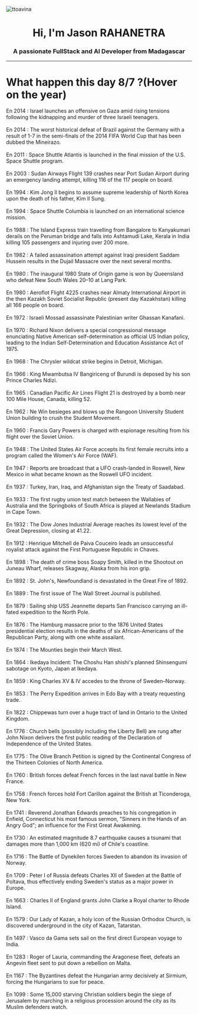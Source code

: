 
<p align="left"> <img src="https://komarev.com/ghpvc/?username=ttoavina&label=Profile%20views&color=0e75b6&style=flat" alt="ttoavina" /> </p>
<h1 align="center">Hi, I'm Jason RAHANETRA</h1>
<h3 align="center">A passionate FullStack and AI Developer from Madagascar</h3>
    
<hr/>
<h1> What happen this day 8/7 ?(Hover on the year)</h1>

En 2014 : Israel launches an offensive on Gaza amid rising tensions following the kidnapping and murder of three Israeli teenagers.
<br/><br/>
En 2014 : The worst historical defeat of Brazil against the Germany with a result of 1-7 in the semi-finals of the 2014 FIFA World Cup that has been dubbed the Mineirazo.
<br/><br/>
En 2011 : Space Shuttle Atlantis is launched in the final mission of the U.S. Space Shuttle program.
<br/><br/>
En 2003 : Sudan Airways Flight 139 crashes near Port Sudan Airport during an emergency landing attempt, killing 116 of the 117 people on board.
<br/><br/>
En 1994 : Kim Jong Il begins to assume supreme leadership of North Korea upon the death of his father, Kim Il Sung.
<br/><br/>
En 1994 : Space Shuttle Columbia is launched on an international science mission.
<br/><br/>
En 1988 : The Island Express train travelling from Bangalore to Kanyakumari derails on the Peruman bridge and falls into Ashtamudi Lake, Kerala in India killing 105 passengers and injuring over 200 more.
<br/><br/>
En 1982 : A failed assassination attempt against Iraqi president Saddam Hussein results in the Dujail Massacre over the next several months.
<br/><br/>
En 1980 : The inaugural 1980 State of Origin game is won by Queensland who defeat New South Wales 20–10 at Lang Park.
<br/><br/>
En 1980 : Aeroflot Flight 4225 crashes near Almaty International Airport in the then Kazakh Soviet Socialist Republic (present day Kazakhstan) killing all 166 people on board.
<br/><br/>
En 1972 : Israeli Mossad assassinate Palestinian writer Ghassan Kanafani.
<br/><br/>
En 1970 : Richard Nixon delivers a special congressional message enunciating Native American self-determination as official US Indian policy, leading to the Indian Self-Determination and Education Assistance Act of 1975.
<br/><br/>
En 1968 : The Chrysler wildcat strike begins in Detroit, Michigan.
<br/><br/>
En 1966 : King Mwambutsa IV Bangiriceng of Burundi is deposed by his son Prince Charles Ndizi.
<br/><br/>
En 1965 : Canadian Pacific Air Lines Flight 21 is destroyed by a bomb near 100 Mile House, Canada, killing 52.
<br/><br/>
En 1962 : Ne Win besieges and blows up the Rangoon University Student Union building to crush the Student Movement.
<br/><br/>
En 1960 : Francis Gary Powers is charged with espionage resulting from his flight over the Soviet Union.
<br/><br/>
En 1948 : The United States Air Force accepts its first female recruits into a program called the Women's Air Force (WAF).
<br/><br/>
En 1947 : Reports are broadcast that a UFO crash-landed in Roswell, New Mexico in what became known as the Roswell UFO incident.
<br/><br/>
En 1937 : Turkey, Iran, Iraq, and Afghanistan sign the Treaty of Saadabad.
<br/><br/>
En 1933 : The first rugby union test match between the Wallabies of Australia and the Springboks of South Africa is played at Newlands Stadium in Cape Town.
<br/><br/>
En 1932 : The Dow Jones Industrial Average reaches its lowest level of the Great Depression, closing at 41.22.
<br/><br/>
En 1912 : Henrique Mitchell de Paiva Couceiro leads an unsuccessful royalist attack against the First Portuguese Republic in Chaves.
<br/><br/>
En 1898 : The death of crime boss Soapy Smith, killed in the Shootout on Juneau Wharf, releases Skagway, Alaska from his iron grip.
<br/><br/>
En 1892 : St. John's, Newfoundland is devastated in the Great Fire of 1892.
<br/><br/>
En 1889 : The first issue of The Wall Street Journal is published.
<br/><br/>
En 1879 : Sailing ship USS Jeannette departs San Francisco carrying an ill-fated expedition to the North Pole.
<br/><br/>
En 1876 : The Hamburg massacre prior to the 1876 United States presidential election results in the deaths of six African-Americans of the Republican Party, along with one white assailant.
<br/><br/>
En 1874 : The Mounties begin their March West.
<br/><br/>
En 1864 : Ikedaya Incident: The Choshu Han shishi's planned Shinsengumi sabotage on Kyoto, Japan at Ikedaya.
<br/><br/>
En 1859 : King Charles XV & IV accedes to the throne of Sweden–Norway.
<br/><br/>
En 1853 : The Perry Expedition arrives in Edo Bay with a treaty requesting trade.
<br/><br/>
En 1822 : Chippewas turn over a huge tract of land in Ontario to the United Kingdom.
<br/><br/>
En 1776 : Church bells (possibly including the Liberty Bell) are rung after John Nixon delivers the first public reading of the Declaration of Independence of the United States.
<br/><br/>
En 1775 : The Olive Branch Petition is signed by the Continental Congress of the Thirteen Colonies of North America.
<br/><br/>
En 1760 : British forces defeat French forces in the last naval battle in New France.
<br/><br/>
En 1758 : French forces hold Fort Carillon against the British at Ticonderoga, New York.
<br/><br/>
En 1741 : Reverend Jonathan Edwards preaches to his congregation in Enfield, Connecticut his most famous sermon, "Sinners in the Hands of an Angry God"; an influence for the First Great Awakening.
<br/><br/>
En 1730 : An estimated magnitude 8.7 earthquake causes a tsunami that damages more than 1,000 km (620 mi) of Chile's coastline.
<br/><br/>
En 1716 : The Battle of Dynekilen forces Sweden to abandon its invasion of Norway.
<br/><br/>
En 1709 : Peter I of Russia defeats Charles XII of Sweden at the Battle of Poltava, thus effectively ending Sweden's status as a major power in Europe.
<br/><br/>
En 1663 : Charles II of England grants John Clarke a Royal charter to Rhode Island.
<br/><br/>
En 1579 : Our Lady of Kazan, a holy icon of the Russian Orthodox Church, is discovered underground in the city of Kazan, Tatarstan.
<br/><br/>
En 1497 : Vasco da Gama sets sail on the first direct European voyage to India.
<br/><br/>
En 1283 : Roger of Lauria, commanding the Aragonese fleet, defeats an Angevin fleet sent to put down a rebellion on Malta.
<br/><br/>
En 1167 : The Byzantines defeat the Hungarian army decisively at Sirmium, forcing the Hungarians to sue for peace.
<br/><br/>
En 1099 : Some 15,000 starving Christian soldiers begin the siege of Jerusalem by marching in a religious procession around the city as its Muslim defenders watch.
<br/><br/>
